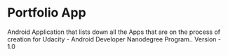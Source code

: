 # Portfolio App
Android Application that lists down all the Apps that are on the process of creation for Udacity - Android Developer Nanodegree Program..
Version - 1.0
